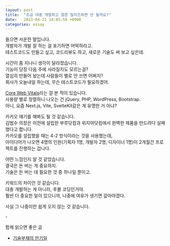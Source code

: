 ```yaml
---
layout: post
title:  "조금 대충 개발하고 얼른 릴리즈하면 안 될까요?"
date:   2023-04-21 14:05:50 +0900
categories: essay
---
```


들으면 서운한 말입니다.  
개발자가 개발 잘 하는 걸 포기하면 어떡하라고.  
테스트코드도 만들고 싶고, 코드리뷰도 하고, 새로운 기술도 써 보고 싶은데.

시간이 좀 지나니 생각이 달라졌습니다.  
기능이 당장 다음 주에 사라질지도 모르는걸?  
열심히 만들어 놨는데 사람들이 별로 안 쓰면 어쩌지?  
회사가 오늘내일 하는데, 무슨 테스트코드가 필요하겠어.

[Core Web Vitals](https://lookerstudio.google.com/u/0/reporting/55bc8fad-44c2-4280-aa0b-5f3f0cd3d2be/page/M6ZPC)라는 걸 본 적이 있습니다.  
사용량 별로 정렬하니 나오는 건 jQuery, PHP, WordPress, Bootstrap.  
아니, 요즘 Next.js, Vite, SvelteKit같은 게 유명한 거 아냐?

카카오 얘기를 해봐도 될 것 같습니다.  
김범수 의장은 이전에 설립한 부루닷컴과 위지아닷컴에서 완벽한 제품을 만드려다 실패했다고 합니다.  
카카오를 설립했을 때는 4-2 방식이라는 것을 사용했는데,  
아이디어가 나오면 4명의 인원(기획자 1명, 개발자 2명, 디자이너 1명)이 2개월간 프로젝트를 진행하는 겁니다.

어떤 느낌인지 알 것 같았습니다.  
결국은 돈 버는 게 중요하지.  
기술은 돈 버는 데 필요한 것 중 하나일 뿐이고.

키워드의 차이인 것 같습니다.  
대충 개발하는 게 아니라, 후불 코딩인거야.  
훨씬 더 중요한 일이 있으니까, 나중에 여유가 생기면 갚아야겠다.

사실 그 나중이란 쉽게 오지 않는 것 같습니다.

\-

함께 읽으면 좋은 글

- [기술부채의 만기일](/essay/2023/05/07/due-date-of-tech-debt.html)
